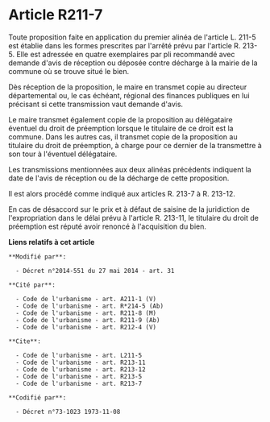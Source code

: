 # Article R211-7

Toute proposition faite en application du premier alinéa de l'article L. 211-5 est établie dans les formes prescrites par
l'arrêté prévu par l'article R. 213-5. Elle est adressée en quatre exemplaires par pli recommandé avec demande d'avis de
réception ou déposée contre décharge à la mairie de la commune où se trouve situé le bien. 

Dès réception de la proposition, le maire en transmet copie au   directeur départemental ou, le cas échéant, régional des
finances publiques en lui précisant si cette transmission vaut demande d'avis. 

Le maire transmet également copie de la proposition au délégataire éventuel du droit de préemption lorsque le titulaire de ce
droit est la commune. Dans les autres cas, il transmet copie de la proposition au titulaire du droit de préemption, à charge
pour ce dernier de la transmettre à son tour à l'éventuel délégataire. 

Les transmissions mentionnées aux deux alinéas précédents indiquent la date de l'avis de réception ou de la décharge de cette
proposition. 

Il est alors procédé comme indiqué aux articles R. 213-7 à R. 213-12. 

En cas de désaccord sur le prix et à défaut de saisine de la juridiction de l'expropriation dans le délai prévu à l'article
R. 213-11, le titulaire du droit de préemption est réputé avoir renoncé à l'acquisition du bien.

**Liens relatifs à cet article**

	**Modifié par**:

	  - Décret n°2014-551 du 27 mai 2014 - art. 31

	**Cité par**:

	  - Code de l'urbanisme - art. A211-1 (V)
	  - Code de l'urbanisme - art. R*214-5 (Ab)
	  - Code de l'urbanisme - art. R211-8 (M)
	  - Code de l'urbanisme - art. R211-9 (Ab)
	  - Code de l'urbanisme - art. R212-4 (V)

	**Cite**:

	  - Code de l'urbanisme - art. L211-5
	  - Code de l'urbanisme - art. R213-11
	  - Code de l'urbanisme - art. R213-12
	  - Code de l'urbanisme - art. R213-5
	  - Code de l'urbanisme - art. R213-7

	**Codifié par**:

	  - Décret n°73-1023 1973-11-08

